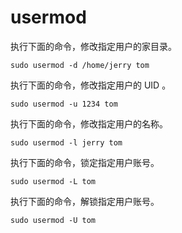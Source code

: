 # usermod

执行下面的命令，修改指定用户的家目录。

```
sudo usermod -d /home/jerry tom
```

执行下面的命令，修改指定用户的 UID 。

```
sudo usermod -u 1234 tom
```

执行下面的命令，修改指定用户的名称。

```
sudo usermod -l jerry tom
```

执行下面的命令，锁定指定用户账号。

```
sudo usermod -L tom
```

执行下面的命令，解锁指定用户账号。

```
sudo usermod -U tom
```


